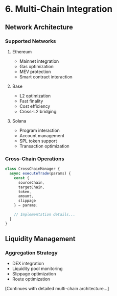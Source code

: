 # 6. Multi-Chain Integration

## Network Architecture

### Supported Networks
1. Ethereum
   - Mainnet integration
   - Gas optimization
   - MEV protection
   - Smart contract interaction

2. Base
   - L2 optimization
   - Fast finality
   - Cost efficiency
   - Cross-L2 bridging

3. Solana
   - Program interaction
   - Account management
   - SPL token support
   - Transaction optimization

### Cross-Chain Operations
```javascript
class CrossChainManager {
  async executeTrade(params) {
    const {
      sourceChain,
      targetChain,
      token,
      amount,
      slippage
    } = params;
    
    // Implementation details...
  }
}
```

## Liquidity Management

### Aggregation Strategy
- DEX integration
- Liquidity pool monitoring
- Slippage optimization
- Route optimization

[Continues with detailed multi-chain architecture...]